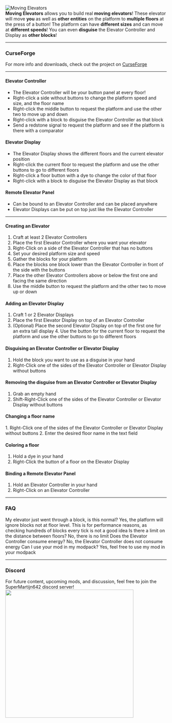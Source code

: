 ![Moving Elevators](https://github.com/SuperMartijn642/MovingElevators/blob/1.15/images/elevator_demo.gif?raw=true)  
**Moving Elevators** allows you to build real **moving elevators**! These elevator will move **you** as well as **other entities** on the platform to **multiple floors** at the press of a button!
The platform can have **different sizes** and can move at **different speeds**! You can even **disguise** the Elevator Controller and Display as **other blocks**!

---

### CurseForge
For more info and downloads, check out the project on [CurseForge](https://www.curseforge.com/minecraft/mc-mods/moving-elevators)

---

#### Elevator Controller
- The Elevator Controller will be your button panel at every floor!
- Right-click a side without buttons to change the platform speed and size, and the floor name
- Right-click the middle button to request the platform and use the other two to move up and down
- Right-click with a block to disguise the Elevator Controller as that block
- Send a redstone signal to request the platform and see if the platform is there with a comparator

#### Elevator Display
- The Elevator Display shows the different floors and the current elevator position
- Right-click the current floor to request the platform and use the other buttons to go to different floors
- Right-click a floor button with a dye to change the color of that floor
- Right-click with a block to disguise the Elevator Display as that block

#### Remote Elevator Panel
- Can be bound to an Elevator Controller and can be placed anywhere
- Elevator Displays can be put on top just like the Elevator Controller

---

#### Creating an Elevator
1. Craft at least 2 Elevator Controllers
2. Place the first Elevator Controller where you want your elevator
3. Right-Click on a side of the Elevator Controller that has no buttons
4. Set your desired platform size and speed
5. Gather the blocks for your platform
6. Place the blocks one block lower than the Elevator Controller in front of the side with the buttons
7. Place the other Elevator Controllers above or below the first one and facing the same direction
8. Use the middle button to request the platform and the other two to move up or down

#### Adding an Elevator Display
1. Craft 1 or 2 Elevator Displays
2. Place the first Elevator Display on top of an Elevator Controller
3. (Optional) Place the second Elevator Display on top of the first one for an extra tall display
4. Use the button for the current floor to request the platform and use the other buttons to go to different floors

#### Disguising an Elevator Controller or Elevator Display
1. Hold the block you want to use as a disguise in your hand
2. Right-Click one of the sides of the Elevator Controller or Elevator Display without buttons

#### Removing the disguise from an Elevator Controller or Elevator Display
1. Grab an empty hand
2. Shift-Right-Click one of the sides of the Elevator Controller or Elevator Display without buttons

#### Changing a floor name
1. Right-Click one of the sides of the Elevator Controller or Elevator Display without buttons
2. Enter the desired floor name in the text field

#### Coloring a floor
1. Hold a dye in your hand
2. Right-Click the button of a floor on the Elevator Display

#### Binding a Remote Elevator Panel
1. Hold an Elevator Controller in your hand
2. Right-Click on an Elevator Controller

---

### FAQ
My elevator just went through a block, is this normal?
Yes, the platform will ignore blocks not at floor level. This is for performance reasons, as checking hundreds of blocks every tick is not a good idea
Is there a limit on the distance between floors?
No, there is no limit
Does the Elevator Controller consume energy?
No, the Elevator Controller does not consume energy
Can I use your mod in my modpack?
Yes, feel free to use my mod in your modpack

---

### Discord
For future content, upcoming mods, and discussion, feel free to join the SuperMartijn642 discord server!  
[<img width='400' src='https://discord.com/assets/cb48d2a8d4991281d7a6a95d2f58195e.svg'>](https://discord.gg/QEbGyUYB2e)
